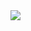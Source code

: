 <img src="https://media.giphy.com/media/v1.Y2lkPTc5MGI3NjExdDVvajhibHc0N28yNWl1eTl2OXVseGlzcnd4YXFqcWQ1cGw0MjU0ayZlcD12MV9pbnRlcm5hbF9naWZfYnlfaWQmY3Q9Zw/PIRxSbSnBFwPQZ0JKU/giphy-downsized-large.gif" >

<!--
**camdenHess/camdenHess** is a ✨ _special_ ✨ repository because its `README.md` (this file) appears on your GitHub profile.

Here are some ideas to get you started:

- 🔭 I’m currently working on ...
- 🌱 I’m currently learning ...
- 👯 I’m looking to collaborate on ...
- 🤔 I’m looking for help with ...
- 💬 Ask me about ...
- 📫 How to reach me: ...
- 😄 Pronouns: ...
- ⚡ Fun fact: ...
-->
